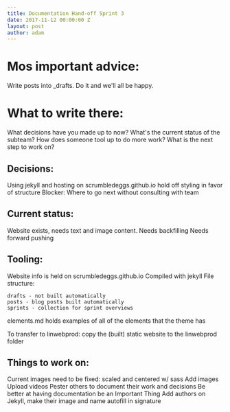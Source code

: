 ```yaml
---
title: Documentation Hand-off Sprint 3
date: 2017-11-12 00:00:00 Z
layout: post
author: adam
---
```


# Mos important advice:
Write posts into \_drafts. Do it and we'll all be happy.

# What to write there:
What decisions have you made up to now?
What's the current status of the subteam?
How does someone tool up to do more work?
What is the next step to work on?


## Decisions:
Using jekyll and hosting on scrumbledeggs.github.io
hold off styling in favor of structure
Blocker: Where to go next without consulting with team

## Current status:
Website exists, needs text and image content.
Needs backfilling
Needs forward pushing

## Tooling:
Website info is held on scrumbledeggs.github.io
Compiled with jekyll
File structure:
```
drafts - not built automatically
posts - blog posts built automatically
sprints - collection for sprint overviews
```

elements.md holds examples of all of the elements that the theme has


To transfer to linwebprod: copy the (built) static website to the linwebprod folder



## Things to work on:
Current images need to be fixed: scaled and centered w/ sass
Add images
Upload videos
Pester others to document their work and decisions
Be better at having documentation be an Important Thing
Add authors on Jekyll, make their image and name autofill in signature
